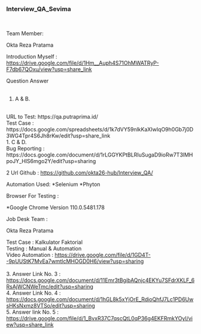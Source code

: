<h3>Interview_QA_Sevima</h3><br>

Team Member:

Okta Reza Pratama

Introduction Myself : https://drive.google.com/file/d/1Hm__Auph4S71OhMWATRyP-F7db67QOxu/view?usp=share_link

Question Answer<br>
<br>
1. A & B. 
<br>
URL to Test: https://qa.putraprima.id/
<br>
Test Case : https://docs.google.com/spreadsheets/d/1k7dVY59nlkKaXIwIqO9h0Gb7j0D3WG4Tpr4S6Jh8rKw/edit?usp=share_link
<br>
1. C & D.
<br>
Bug Reporting : https://docs.google.com/document/d/1rLGGYKPtBLRIuSugaD9ioRw7T3lMHpoJY_HlS6mgo2Y/edit?usp=sharing<br>

2 Url Github : https://github.com/okta26-hub/Interview_QA/

Automation Used:
*Selenium
*Phyton

Browser For Testing :

*Google Chrome Version 110.0.5481.178

Job Desk Team :

Okta Reza Pratama

Test Case : Kalkulator Faktorial<br>
Testing : Manual & Automation<br>
Video Automation : https://drive.google.com/file/d/1GD4T--9pUUStK7MvEa7wmtlcMHOGD0H6/view?usp=sharing<br>
<br>
3. Answer Link No. 3 : https://docs.google.com/document/d/11Emr3tBgibAQnjc4EKYu7SFdrXKLF_6RsAjWCNWeTmc/edit?usp=sharing
<br>
4. Answer Link No. 4 : https://docs.google.com/document/d/1hGL8k5xYjOrE_RdioQhfJ7Lc1PD6UwsHKsNxmz8VTSo/edit?usp=sharing
<br>
5. Answer link No. 5 : https://drive.google.com/file/d/1_BvxR37C7qscQtL0qP36g4EKFRmkYOyI/view?usp=share_link
<br>
